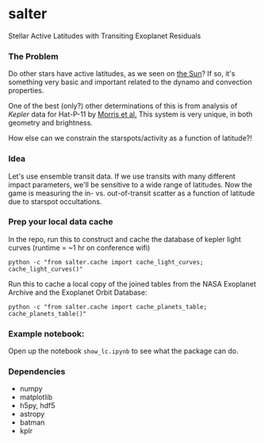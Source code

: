 # salter
Stellar Active Latitudes with Transiting Exoplanet Residuals

### The Problem
Do other stars have active latitudes, as we seen on [the Sun](https://en.wikipedia.org/wiki/Spörer%27s_law)? If so, it's something very basic and important related to the dynamo and convection properties.

One of the best (only?) other determinations of this is from analysis of *Kepler* data for Hat-P-11 by [Morris et al.](https://arxiv.org/abs/1708.02583) This system is very unique, in both geometry and brightness.

How else can we constrain the starspots/activity as a function of latitude?!

### Idea
Let's use ensemble transit data. If we use transits with many different impact parameters, we'll be sensitive to a wide range of latitudes. Now the game is measuring the in- vs. out-of-transit scatter as a function of latitude due to starspot occultations.

### Prep your local data cache
In the repo, run this to construct and cache the database of kepler light curves (runtime = ~1 hr on conference wifi)
```
python -c "from salter.cache import cache_light_curves; cache_light_curves()"
```
Run this to cache a local copy of the joined tables from the NASA Exoplanet Archive and the Exoplanet Orbit Database:
```
python -c "from salter.cache import cache_planets_table; cache_planets_table()"
```

### Example notebook: 

Open up the notebook `show_lc.ipynb` to see what the package can do.

### Dependencies

* numpy 
* matplotlib
* h5py, hdf5
* astropy
* batman
* kplr

